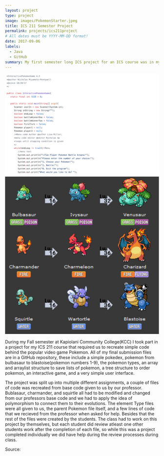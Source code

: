 ```yaml
---
layout: project
type: project
image: images/PokemonStarter.jpeg
title: ICS 211 Semester Project
permalink: projects/ics211project
# All dates must be YYYY-MM-DD format!
date: 2017-09-06
labels:
  - Java
  - GitHub
summary: My first semester long ICS project for an ICS course was in my second year of College when I took ICS 211 at Kapiolani Community College(KCC).
---
```


<img class="ui image" src="../images/ProgramScreenShot.png">

<img class="ui right medium floated rounded image" src="../images/PokemonEvolution.jpg">

During my Fall semester at Kapiolani Community College(KCC) I took part in a project for my ICS 211 course that required us to recreate simple code behind the popular video game Pokemon. All of my final submission files are in a GitHub repository, these include a simple pokedex, pokemon from bulbasaur to blastoise(pokemon numbers 1-9), the pokemon types, an array and arraylist structure to save lists of pokemon, a tree structure to order pokemon, an interactive game, and a very simple user interface. 

The project was split up into multiple different assignments, a couple of files of code was recreated from base code given to us by our professor. Bublasaur, charmander, and squirtle all had to be modified and changed from our professors base code and we had to apply the idea of polymorphism to connect them to their evolutions. The element Type files were all given to us, the parent Pokemon file itself, and a few lines of code that we recieved from the professor when asked for help. Besides that the rest of the files were created by the students. The class had to work on this project by themselves, but each student did review atleast one other students work after the completion of each file, so while this was a project completed individually we did have help during the review processes during class. 
 
Source: <a href="https://github.com/nicholasmp/ICS-211-Project"><i class="large github icon">
